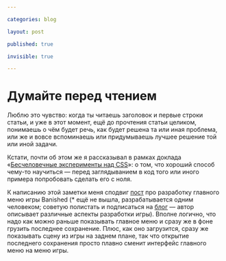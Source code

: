 ```yaml
---

categories: blog

layout: post

published: true

invisible: true

---
```


# Думайте перед чтением

Люблю это чувство: когда ты читаешь заголовок и первые строки статьи, и уже в этот момент, ещё до прочтения статьи целиком, понимаешь о чём будет речь, как будет решена та или иная проблема, или же и вовсе вспоминаешь или придумываешь лучшее решение той или иной задачи.

Кстати, почти об этом же я рассказывал в рамках доклада «[Бесчеловечные эксперименты над CSS](http://vimeo.com/34190518)»: о том, что хороший способ чему-то научиться — перед заглядыванием в код того или иного примера попробовать сделать его с ноля.

К написанию этой заметки меня сподвиг [пост](http://www.shiningrocksoftware.com/?p=1303) про разработку главного меню игры
<span class="sidenote" id="banished">Banished (* ещё не вышла, разрабатывается одним человеком; советую полистать и подписаться на [блог](http://www.shiningrocksoftware.com/) — автор описывает различные аспекты разработки игры)</span>. Вполне логично, что надо как можно раньше показывать главное меню и сразу же в фоне грузить последнее сохранение. Плюс, как оно загрузится, сразу же показывать сцену из игры на заднем плане, так что открытие последнего сохранения просто плавно сменит интерфейс главного меню на меню игры.
